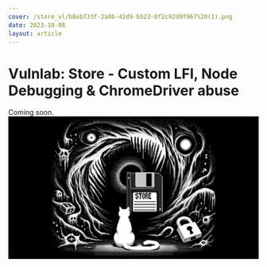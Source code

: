 ```yaml
---
cover: /store_vl/b8eb733f-2a0b-42d9-b523-0f2c92d9f967%20(1).png
date: 2023-10-08
layout: article
---
```


# Vulnlab: Store -  Custom LFI, Node Debugging & ChromeDriver abuse

Coming soon.
![b8eb733f-2a0b-42d9-b523-0f2c92d9f967 (1).png](/store_vl/b8eb733f-2a0b-42d9-b523-0f2c92d9f967%20(1).png)

